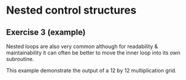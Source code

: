 # Nested control structures
## Exercise 3 (example)

Nested loops are also very common although for readability & maintainability it can often be better to move the inner loop into its own subroutine.

This example demonstrate the output of a 12 by 12 multiplication grid.